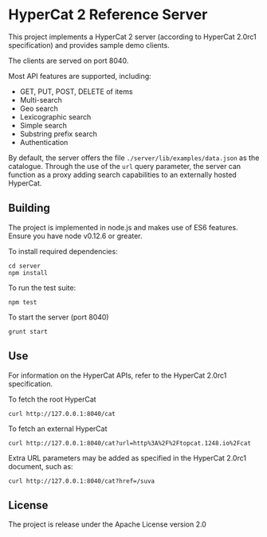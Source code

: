 # HyperCat 2 Reference Server

This project implements a HyperCat 2 server (according to HyperCat 2.0rc1 specification) and provides sample demo clients.

The clients are served on port 8040.

Most API features are supported, including:

 - GET, PUT, POST, DELETE of items
 - Multi-search
 - Geo search
 - Lexicographic search
 - Simple search
 - Substring prefix search
 - Authentication

By default, the server offers the file `./server/lib/examples/data.json` as the catalogue. Through the use of the `url` query parameter, the server can function as a proxy adding search capabilities to an externally hosted HyperCat.

## Building

The project is implemented in node.js and makes use of ES6 features. Ensure you have node v0.12.6 or greater.

To install required dependencies:

	cd server
	npm install

To run the test suite:

	npm test
	
To start the server (port 8040)

	grunt start
	
## Use

For information on the HyperCat APIs, refer to the HyperCat 2.0rc1 specification.

To fetch the root HyperCat

	curl http://127.0.0.1:8040/cat

To fetch an external HyperCat

	curl http://127.0.0.1:8040/cat?url=http%3A%2F%2Ftopcat.1248.io%2Fcat

Extra URL parameters may be added as specified in the HyperCat 2.0rc1 document, such as:

	curl http://127.0.0.1:8040/cat?href=/suva

## License

The project is release under the Apache License version 2.0
